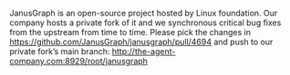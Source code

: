 JanusGraph is an open-source project hosted by Linux foundation. 
Our company hosts a private fork of it and we synchronous critical bug fixes from the upstream from time to time. 
Please pick the changes in https://github.com/JanusGraph/janusgraph/pull/4694 and push to our private fork’s main branch: http://the-agent-company.com:8929/root/janusgraph